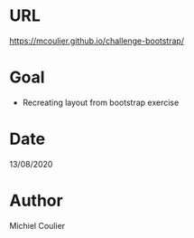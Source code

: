 # URL
https://mcoulier.github.io/challenge-bootstrap/

# Goal
* Recreating layout from bootstrap exercise

# Date
13/08/2020

# Author
Michiel Coulier